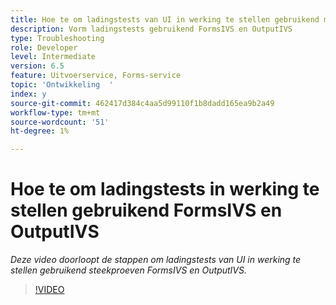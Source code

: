 ```yaml
---
title: Hoe te om ladingstests van UI in werking te stellen gebruikend monsters OOTB FormsIVS en OutputIVS
description: Vorm ladingstests gebruikend FormsIVS en OutputIVS
type: Troubleshooting
role: Developer
level: Intermediate
version: 6.5
feature: Uitvoerservice, Forms-service
topic: 'Ontwikkeling  '
index: y
source-git-commit: 462417d384c4aa5d99110f1b8dadd165ea9b2a49
workflow-type: tm+mt
source-wordcount: '51'
ht-degree: 1%

---
```



# Hoe te om ladingstests in werking te stellen gebruikend FormsIVS en OutputIVS

*Deze video doorloopt de stappen om ladingstests van UI in werking te stellen gebruikend steekproeven FormsIVS en OutputIVS.*

>[!VIDEO](https://video.tv.adobe.com/v/335507?quality=9&learn=on)
